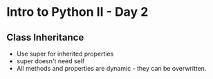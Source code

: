 # Intro to Python II - Day 2

## Class Inheritance
- Use super for inherited properties
- super doesn't need self
- All methods and properties are dynamic - they can be overwritten.